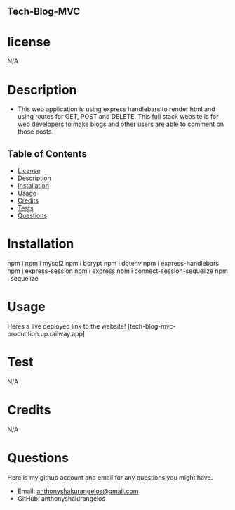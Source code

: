 ## Tech-Blog-MVC

# license
N/A

# Description
* This web application is using express handlebars to render html and using routes for GET, POST and DELETE. This full stack website is for web developers to make blogs and other users are able to comment on those posts.

 ## Table of Contents
  - [License](#License)
  - [Description](#Description)
  - [Installation](#installation)
  - [Usage](#Usage)
  - [Credits](#credits)
  - [Tests](#Tests)
  - [Questions](#Questions)

# Installation 

npm i
npm i mysql2
npm i bcrypt
npm i dotenv
npm i express-handlebars
npm i express-session
npm i express
npm i connect-session-sequelize
npm i sequelize

# Usage

Heres a live deployed link to the website!
[tech-blog-mvc-production.up.railway.app]

# Test 
N/A

# Credits
N/A

# Questions

Here is my github account and email for any questions you might have.
* Email: anthonyshakurangelos@gmail.com
* GitHub: anthonyshalurangelos

